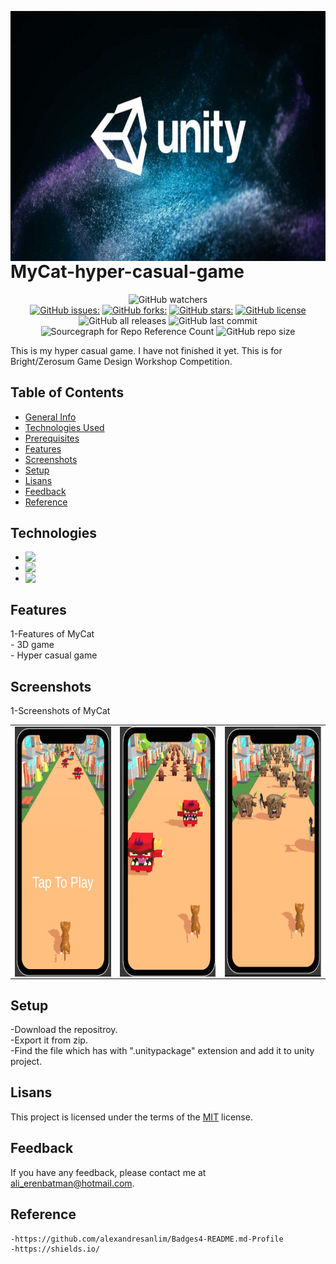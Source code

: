 <img align="left" src="https://github.com/Alierenkayhan/Alierenkayhan.github.io/blob/master/img/unity.jpg" alt="Alierenkayhan" width ="1100" height = "400" /></p>
    
# MyCat-hyper-casual-game

<div align="center">
    
![GitHub watchers](https://img.shields.io/github/watchers/Alierenkayhan/MyCat-hyper-casual-game?style=social)   
[![GitHub issues:](https://img.shields.io/github/issues/Alierenkayhan/MyCat-hyper-casual-game)](https://img.shields.io/github/issues/Alierenkayhan/MyCat-hyper-casual-game)
[![GitHub forks:](https://img.shields.io/github/forks/Alierenkayhan/MyCat-hyper-casual-game)](https://img.shields.io/github/forks/Alierenkayhan/MyCat-hyper-casual-game)
[![GitHub stars:](https://img.shields.io/github/stars/Alierenkayhan/MyCat-hyper-casual-game)](https://img.shields.io/github/stars/Alierenkayhan/MyCat-hyper-casual-game)
[![GitHub license](https://img.shields.io/github/license/Alierenkayhan/MyCat-hyper-casual-game)](https://github.com/Alierenkayhan/MyCat-hyper-casual-game/blob/main/LICENSE)    
![GitHub all releases](https://img.shields.io/github/downloads/Alierenkayhan/MyCat-hyper-casual-game/total)
![GitHub last commit](https://img.shields.io/github/last-commit/Alierenkayhan/MyCat-hyper-casual-game)
![Sourcegraph for Repo Reference Count](https://img.shields.io/sourcegraph/rrc/MyCat-hyper-casual-game)
![GitHub repo size](https://img.shields.io/github/repo-size/Alierenkayhan/MyCat-hyper-casual-game)
 

</div>

This is my hyper casual game. I have not finished it yet. This is for Bright/Zerosum Game Design Workshop Competition.

 
 


## Table of Contents

* [General Info](#MyCat-hyper-casual-game)
* [Technologies Used](#Technologies)
* [Prerequisites](#Prerequisites)
* [Features](#Features)
* [Screenshots](#Screenshots)
* [Setup](#Setup)
* [Lisans](#Lisans)
* [Feedback](#Feedback)
* [Reference](#Reference)
 
## Technologies
- <img align="left" src="https://img.shields.io/badge/C%23-239120?style=for-the-badge&logo=c-sharp&logoColor=white" /> 
- <img align="left" src="https://img.shields.io/badge/Visual_Studio-5C2D91?style=for-the-badge&logo=visual%20studio&logoColor=white" />
- <img align="left" src="https://img.shields.io/badge/Unity-100000?style=for-the-badge&logo=unity&logoColor=white" />

## Features
1-Features of MyCat <br/>
    - 3D game<br/>
    - Hyper casual game <br/>
   
## Screenshots
  1-Screenshots of MyCat
  <table> 
    <tr>
        <td>  <img align="left" src="screenshots/img1.jpg" alt="MyCat" width ="400" height = "400" /></p></td>
        <td>  <img align="left" src="screenshots/img2.jpg" alt="MyCat" width ="400" height = "400" /></p></td>
        <td>  <img align="left" src="screenshots/img3.jpg" alt="MyCat" width ="400" height = "400" /></p></td>
    </tr>
   </table>

## Setup  
  -Download the repositroy.<br/>
  -Export it from zip.<br/>
  -Find the file which has with ".unitypackage" extension and add it to unity project.<br/>
 
## Lisans

This project is licensed under the terms of the [MIT](https://choosealicense.com/licenses/mit/) license.

  
## Feedback

If you have any feedback, please contact me at ali_erenbatman@hotmail.com.
  
## Reference
    -https://github.com/alexandresanlim/Badges4-README.md-Profile
    -https://shields.io/

